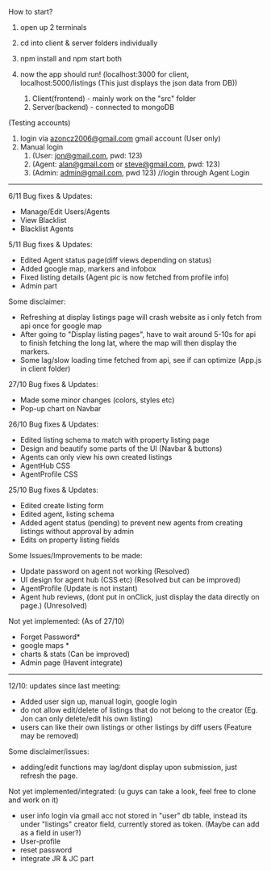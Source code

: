 How to start?
1. open up 2 terminals
2. cd into client & server folders individually
3. npm install and npm start both
4. now the app should run! (localhost:3000 for client, localhost:5000/listings (This just displays the json data from DB))

	1. Client(frontend) - mainly work on the "src" folder
	2. Server(backend) - connected to mongoDB 

(Testing accounts)
1. login via azoncz2006@gmail.com gmail account (User only)
2. Manual login 
	1. (User: jon@gmail.com, pwd: 123)
	2. (Agent: alan@gmail.com or steve@gmail.com, pwd: 123)
	3. (Admin: admin@gmail.com, pwd 123) //login through Agent Login

-------------------------------------------------------------------------------------------------------------
6/11 Bug fixes & Updates:
- Manage/Edit Users/Agents
- View Blacklist
- Blacklist Agents


5/11 Bug fixes & Updates:
- Edited Agent status page(diff views depending on status)
- Added google map, markers and infobox
- Fixed listing details (Agent pic is now fetched from profile info)
- Admin part

Some disclaimer:
- Refreshing at display listings page will crash website as i only fetch from api once for google map
- After going to "Display listing pages", have to wait around 5-10s for api to finish fetching the long lat, where the map will then display the markers.
- Some lag/slow loading time fetched from api, see if can optimize (App.js in client folder)

27/10 Bug fixes & Updates:
- Made some minor changes (colors, styles etc)
- Pop-up chart on Navbar

26/10 Bug fixes & Updates:
- Edited listing schema to match with property listing page
- Design and beautify some parts of the UI (Navbar & buttons)
- Agents can only view his own created listings
- AgentHub CSS 
- AgentProfile CSS

25/10 Bug fixes & Updates:
- Edited create listing form
- Edited agent, listing schema
- Added agent status (pending) to prevent new agents from creating listings without approval by admin
- Edits on property listing fields


Some Issues/Improvements to be made:
- Update password on agent not working (Resolved)
- UI design for agent hub (CSS etc) (Resolved but can be improved)
- AgentProfile (Update is not instant)
- Agent hub reviews, (dont put in onClick, just display the data directly on page.) (Unresolved)

Not yet implemented: (As of 27/10)
- Forget Password*
- google maps *
- charts & stats (Can be improved)
- Admin page (Havent integrate)


------------------------------------------------------------------------------------------------------------

12/10: updates since last meeting:
- Added user sign up, manual login, google login
- do not allow edit/delete of listings that do not belong to the creator (Eg. Jon can only delete/edit his own listing)
- users can like their own listings or other listings by diff users (Feature may be removed)

Some disclaimer/issues:
- adding/edit functions may lag/dont display upon submission, just refresh the page.


Not yet implemented/integrated: (u guys can take a look, feel free to clone and work on it)
- user info login via gmail acc not stored in "user" db table, instead its under "listings" creator field, currently stored as token. (Maybe can add as a field in user?)
- User-profile
- reset password
- integrate JR & JC part 


